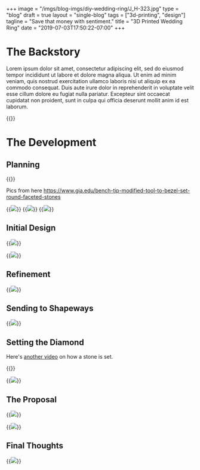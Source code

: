 +++
image =     "/imgs/blog-imgs/diy-wedding-ring/J_H-323.jpg"
type =      "blog"
draft =     true
layout =    "single-blog"
tags =      ["3d-printing", "design"]
tagline =   "Save that money with sentiment."
title = "3D Printed Wedding Ring"
date = "2019-07-03T17:50:22-07:00"
+++

# The Backstory

Lorem ipsum dolor sit amet, consectetur adipiscing elit, sed do eiusmod tempor incididunt ut labore et dolore magna aliqua. Ut enim ad minim veniam, quis nostrud exercitation ullamco laboris nisi ut aliquip ex ea commodo consequat. Duis aute irure dolor in reprehenderit in voluptate velit esse cillum dolore eu fugiat nulla pariatur. Excepteur sint occaecat cupidatat non proident, sunt in culpa qui officia deserunt mollit anim id est laborum.

{{<loop-vid caption="Foobar" src="/imgs/blog-imgs/diy-wedding-ring/fusion 360 screencast_trimmed.mp4">}}

# The Development

## Planning

{{<loop-vid caption="How bezel set diamonds are typically set." link="https://www.youtube.com/watch?v=bqrf_XP2ZzI" link-text="Swarovski" src="/imgs/blog-imgs/diy-wedding-ring/bezel set.mp4">}}

Pics from here https://www.gia.edu/bench-tip-modified-tool-to-bezel-set-round-faceted-stones

{{<img caption="" src="/imgs/blog-imgs/diy-wedding-ring/144656.jpg" >}}
{{<img caption="" src="/imgs/blog-imgs/diy-wedding-ring/144655 v2.jpg" >}}
{{<img caption="" src="/imgs/blog-imgs/diy-wedding-ring/144654.jpg" >}}

## Initial Design

{{<img caption="Fresh off the Form 2 SLA printer, with the dimaond placed inside." src="/imgs/blog-imgs/diy-wedding-ring/IMG_20181018_123234.jpg" >}}

{{<img caption="You can see that the shape is quite blocky." src="/imgs/blog-imgs/diy-wedding-ring/IMG_20181018_123554.jpg" >}}

## Refinement

{{<img caption="" src="/imgs/blog-imgs/diy-wedding-ring/IMG-20181028-WA0005.jpg" >}}

## Sending to Shapeways

{{<img caption="" src="/imgs/blog-imgs/diy-wedding-ring/shapeways-order.jpeg" >}}

## Setting the Diamond

Here's [another video](https://www.youtube.com/watch?v=-5Ix57Cetek) on how a stone is set.

{{<loop-vid caption="How bezel set diamonds are typically set." link="https://www.youtube.com/watch?v=0z6EOdgr6GQ" link-text="92nd Street Y" src="/imgs/blog-imgs/diy-wedding-ring/bezel set instructions.mp4">}}

{{<img caption="" src="/imgs/blog-imgs/diy-wedding-ring/IMG_20181106_183320.jpg" >}}

## The Proposal

{{<img caption="Locked and loaded." src="/imgs/blog-imgs/diy-wedding-ring/IMG_20181118_104503.jpg" >}}

{{<img caption="She said yes!" src="/imgs/blog-imgs/diy-wedding-ring/heather 2.jpg" >}}

## Final Thoughts

{{<img caption="" src="/imgs/blog-imgs/diy-wedding-ring/J_H-10.jpg" >}}


